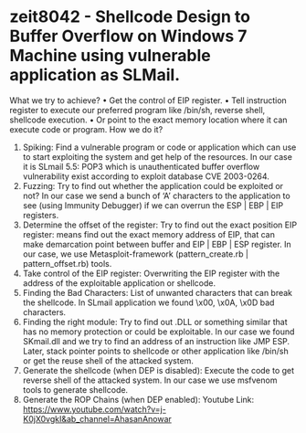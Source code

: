 # zeit8042 - Shellcode Design to Buffer Overflow on Windows 7 Machine using vulnerable application as SLMail. 
What we try to achieve?
•	Get the control of EIP register.
•	Tell instruction register to execute our preferred program like /bin/sh, reverse shell, shellcode execution.
•	Or point to the exact memory location where it can execute code or program.
How we do it?
1.	Spiking: Find a vulnerable program or code or application which can use to start exploiting the system and get help of the resources. In our case it is SLmail 5.5: POP3 which is unauthenticated buffer overflow vulnerability exist according to exploit database CVE 2003-0264.
2.	Fuzzing: Try to find out whether the application could be exploited or not? In our case we send a bunch of ‘A’ characters to the application to see (using Immunity Debugger) if we can overrun the ESP | EBP | EIP registers.
3.	Determine the offset of the register: Try to find out the exact position EIP register: means find out the exact memory address of EIP, that can make demarcation point between buffer and EIP | EBP | ESP register. In our case, we use Metasploit-framework (pattern_create.rb | pattern_offset.rb) tools.
4.	Take control of the EIP register: Overwriting the EIP register with the address of the exploitable application or shellcode.
5.	Finding the Bad Characters: List of unwanted characters that can break the shellcode. In SLmail application we found \x00, \x0A, \x0D bad characters.
6.	Finding the right module: Try to find out .DLL or something similar that has no memory protection or could be exploitable. In our case we found SKmail.dll and we try to find an address of an instruction like JMP ESP. Later, stack pointer points to shellcode or other application like /bin/sh or get the reuse shell of the attacked system.
7.	Generate the shellcode (when DEP is disabled): Execute the code to get reverse shell of the attacked system. In our case we use msfvenom tools to generate shellcode.
8.	Generate the ROP Chains (when DEP enabled): 
Youtube Link: https://www.youtube.com/watch?v=j-K0jX0vgkI&ab_channel=AhasanAnowar
